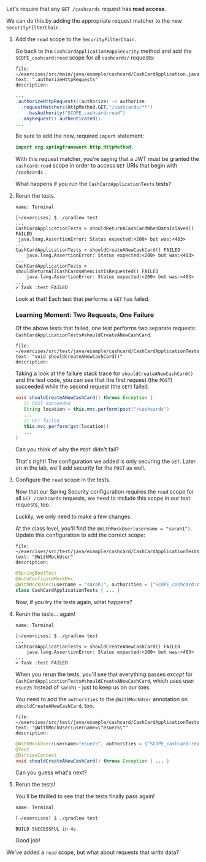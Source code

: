 Let's require that any `GET /cashcards` request has **read access**.

We can do this by adding the appropriate request matcher to the new `SecurityFilterChain`.

1. Add the `read` scope to the `SecurityFilterChain`.

   Go back to the `CashCardApplication#appSecurity` method and add the `SCOPE_cashcard:read` scope for all `cashcards/` requests:

   ```editor:select-matching-text
   file: ~/exercises/src/main/java/example/cashcard/CashCardApplication.java
   text: ".authorizeHttpRequests"
   description:
   ```

   ```java
   ...
   .authorizeHttpRequests((authorize) -> authorize
     .requestMatchers(HttpMethod.GET,"/cashcards/**")
       .hasAuthority("SCOPE_cashcard:read")
     .anyRequest().authenticated()
   ...
   ```

   Be sure to add the new, required `import` statement:

   ```java
   import org.springframework.http.HttpMethod;
   ```

   With this request matcher, you're saying that a JWT must be granted the `cashcard:read` scope in order to access `GET` URIs that begin with `/cashcards` .

   What happens if you run the `CashCardApplicationTests` tests?

1. Rerun the tests.

   ```dashboard:open-dashboard
   name: Terminal
   ```

   ```shell
   [~/exercises] $ ./gradlew test
   ...
   CashCardApplicationTests > shouldReturnACashCardWhenDataIsSaved() FAILED
    java.lang.AssertionError: Status expected:<200> but was:<403>
   ...
   CashCardApplicationTests > shouldCreateANewCashCard() FAILED
       java.lang.AssertionError: Status expected:<200> but was:<403>
   ...
   CashCardApplicationTests > shouldReturnAllCashCardsWhenListIsRequested() FAILED
       java.lang.AssertionError: Status expected:<200> but was:<403>
   ...
   > Task :test FAILED
   ```

   Look at that! Each test that performs a `GET` has failed.

   ### Learning Moment: Two Requests, One Failure

   Of the above tests that failed, one test performs two separate requests: `CashCardApplicationTests#shouldCreateANewCashCard`.

   ```editor:select-matching-text
   file: ~/exercises/src/test/java/example/cashcard/CashCardApplicationTests.java
   text: "void shouldCreateANewCashCard()"
   description:
   ```

   Taking a look at the failure stack trace for `shouldCreateANewCashCard()` and the test code, you can see that the first request (the `POST`) succeeded while the second request (the `GET`) failed.

   ```java
   void shouldCreateANewCashCard() throws Exception {
      // POST succeeded
      String location = this.mvc.perform(post("/cashcards")
      ...
      // GET failed
      this.mvc.perform(get(location))
      ...
   }
   ```

   Can you think of why the `POST` didn't fail?

   That's right! The configuration we added is only securing the `GET`. Later on in the lab, we'll add security for the `POST` as well.

1. Configure the `read` scope in the tests.

   Now that our Spring Security configuration requires the `read` scope for all `GET /cashcards` requests, we need to include this scope in our test requests, too.

   Luckily, we only need to make a few changes.

   At the class level, you'll find the `@WithMockUser(username = "sarah1")`. Update this configuration to add the correct scope:

   ```editor:select-matching-text
   file: ~/exercises/src/test/java/example/cashcard/CashCardApplicationTests.java
   text: "@WithMockUser"
   description:
   ```

   ```java
   @SpringBootTest
   @AutoConfigureMockMvc
   @WithMockUser(username = "sarah1", authorities = {"SCOPE_cashcard:read"})
   class CashCardApplicationTests { ... }
   ```

   Now, if you try the tests again, what happens?

1. Rerun the tests... again!

   ```dashboard:open-dashboard
   name: Terminal
   ```

   ```shell
   [~/exercises] $ ./gradlew test
   ...
   CashCardApplicationTests > shouldCreateANewCashCard() FAILED
       java.lang.AssertionError: Status expected:<200> but was:<403>
   ...
   > Task :test FAILED
   ```

   When you rerun the tests, you'll see that everything passes _except_ for `CashCardApplicationTests#shouldCreateANewCashCard`, which uses user `esuez5` instead of `sarah1` - just to keep us on our toes.

   You need to add the `authorities` to the `@WithMockUser` annotation on `shouldCreateANewCashCard`, too.

   ```editor:select-matching-text
   file: ~/exercises/src/test/java/example/cashcard/CashCardApplicationTests.java
   text: "@WithMockUser(username=\"esuez5\""
   description:
   ```

   ```java
   @WithMockUser(username="esuez5", authorities = {"SCOPE_cashcard:read"})
   @Test
   @DirtiesContext
   void shouldCreateANewCashCard() throws Exception { ... }
   ```

   Can you guess what's next?

1. Rerun the tests!

   You'll be thrilled to see that the tests finally pass again!

   ```dashboard:open-dashboard
   name: Terminal
   ```

   ```shell
   [~/exercises] $ ./gradlew test
   ...
   BUILD SUCCESSFUL in 4s
   ```

   Good job!

We've added a `read` scope, but what about requests that _write_ data?
